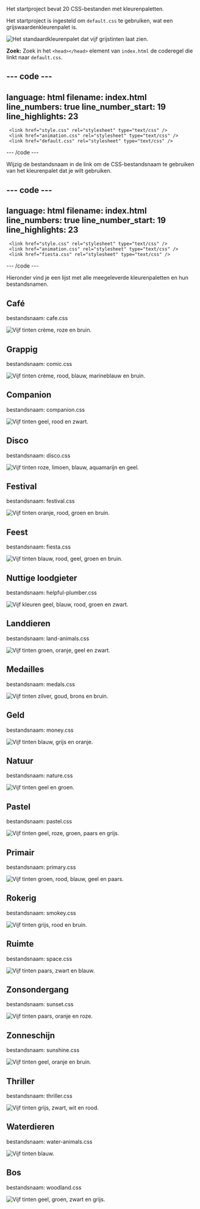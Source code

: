 Het startproject bevat 20 CSS-bestanden met kleurenpaletten.

Het startproject is ingesteld om `default.css` te gebruiken, wat een grijswaardenkleurenpalet is.

![Het standaardkleurenpalet dat vijf grijstinten laat zien.](images/greyscale.png)

**Zoek:** Zoek in het `<head></head>` element van `index.html` de coderegel die linkt naar `default.css`.

## --- code ---

language: html
filename: index.html
line_numbers: true
line_number_start: 19
line_highlights: 23
--------------------------------------------------------

 <!-- Include CSS style file -->

```
 <link href="style.css" rel="stylesheet" type="text/css" /> 
 <link href="animation.css" rel="stylesheet" type="text/css" /> 
 <link href="default.css" rel="stylesheet" type="text/css" /> 
```

  </head>

\--- /code ---

Wijzig de bestandsnaam in de link om de CSS-bestandsnaam te gebruiken van het kleurenpalet dat je wilt gebruiken.

## --- code ---

language: html
filename: index.html
line_numbers: true
line_number_start: 19
line_highlights: 23
--------------------------------------------------------

 <!-- Include CSS style file -->

```
 <link href="style.css" rel="stylesheet" type="text/css" /> 
 <link href="animation.css" rel="stylesheet" type="text/css" /> 
 <link href="fiesta.css" rel="stylesheet" type="text/css" /> 
```

  </head>

\--- /code ---

Hieronder vind je een lijst met alle meegeleverde kleurenpaletten en hun bestandsnamen.

## Café

bestandsnaam: cafe.css

![Vijf tinten crème, roze en bruin.](images/cafe.png)

## Grappig

bestandsnaam: comic.css

![Vijf tinten crème, rood, blauw, marineblauw en bruin.](images/comic.png)

## Companion

bestandsnaam: companion.css

![Vijf tinten geel, rood en zwart.](images/companion.png)

## Disco

bestandsnaam: disco.css

![Vijf tinten roze, limoen, blauw, aquamarijn en geel.](images/disco.png)

## Festival

bestandsnaam: festival.css

![Vijf tinten oranje, rood, groen en bruin.](images/festival.png)

## Feest

bestandsnaam: fiesta.css

![Vijf tinten blauw, rood, geel, groen en bruin.](images/fiesta.png)

## Nuttige loodgieter

bestandsnaam: helpful-plumber.css

![Vijf kleuren geel, blauw, rood, groen en zwart.](images/helpful-plumber.png)

## Landdieren

bestandsnaam: land-animals.css

![Vijf tinten groen, oranje, geel en zwart.](images/land-animals.png)

## Medailles

bestandsnaam: medals.css

![Vijf tinten zilver, goud, brons en bruin.](images/medals.png)

## Geld

bestandsnaam: money.css

![Vijf tinten blauw, grijs en oranje.](images/money.png)

## Natuur

bestandsnaam: nature.css

![Vijf tinten geel en groen.](images/nature.png)

## Pastel

bestandsnaam: pastel.css

![Vijf tinten geel, roze, groen, paars en grijs.](images/pastel.png)

## Primair

bestandsnaam: primary.css

![Vijf tinten groen, rood, blauw, geel en paars.](images/primary.png)

## Rokerig

bestandsnaam: smokey.css

![Vijf tinten grijs, rood en bruin.](images/smokey.png)

## Ruimte

bestandsnaam: space.css

![Vijf tinten paars, zwart en blauw.](images/space.png)

## Zonsondergang

bestandsnaam: sunset.css

![Vijf tinten paars, oranje en roze.](images/sunset.png)

## Zonneschijn

bestandsnaam: sunshine.css

![Vijf tinten geel, oranje en bruin.](images/sunshine.png)

## Thriller

bestandsnaam: thriller.css

![Vijf tinten grijs, zwart, wit en rood.](images/thriller.png)

## Waterdieren

bestandsnaam: water-animals.css

![Vijf tinten blauw. ](images/water-animals.png)

## Bos

bestandsnaam: woodland.css

![Vijf tinten geel, groen, zwart en grijs.](images/woodland.png)
